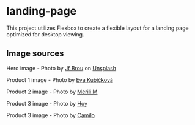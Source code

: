 # landing-page

This project utilizes Flexbox to create a flexible layout for a landing page optimized for desktop viewing.

<h2>Image sources</h2>

Hero image - Photo by <a href="https://unsplash.com/@jfbrou?utm_content=creditCopyText&utm_medium=referral&utm_source=unsplash">Jf Brou</a> on <a href="https://unsplash.com/photos/a-white-dog-sitting-on-a-rock-formation-near-a-large-mountain-pond-915UJQaxtrk?utm_content=creditCopyText&utm_medium=referral&utm_source=unsplash">Unsplash</a>

Product 1 image - Photo by <a href="https://www.pexels.com/photo/photo-of-white-and-black-cat-resting-on-cat-tree-2083940"> Eva Kubíčková</a>

Product 2 image - Photo by <a href="https://www.pexels.com/photo/cat-eating-from-automatic-feeder-20109380"> Merili M</a>

Product 3 image - Photo by <a href="https://www.pexels.com/photo/adult-long-coated-brown-dog-beside-green-armchair-1390784"> Hoy</a>

Product 3 image - Photo by <a href="https://www.pexels.com/photo/dog-with-a-frisbee-in-its-mouth-16196769"> Camilo</a>



  